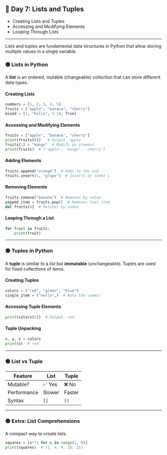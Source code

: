 ## 🔵 Day 7: Lists and Tuples
- Creating Lists and Tuples
- Accessing and Modifying Elements
- Looping Through Lists
***
Lists and tuples are fundamental data structures in Python that allow storing multiple values in a single variable.  

### 🟢 **Lists in Python**
A **list** is an ordered, mutable (changeable) collection that can store different data types.  

#### **Creating Lists**
```python
numbers = [1, 2, 3, 4, 5]
fruits = ["apple", "banana", "cherry"]
mixed = [1, "hello", 3.14, True]
```

#### **Accessing and Modifying Elements**
```python
fruits = ["apple", "banana", "cherry"]
print(fruits[0])   # Output: apple
fruits[1] = "mango"  # Modify an element
print(fruits)  # ['apple', 'mango', 'cherry']
```

#### **Adding Elements**
```python
fruits.append("orange")  # Adds to the end
fruits.insert(1, "grape")  # Inserts at index 1
```

#### **Removing Elements**
```python
fruits.remove("banana")  # Removes by value
popped_item = fruits.pop()  # Removes last item
del fruits[0]  # Deletes by index
```

#### **Looping Through a List**
```python
for fruit in fruits:
    print(fruit)
```

---

### 🟢 **Tuples in Python**
A **tuple** is similar to a list but **immutable** (unchangeable). Tuples are used for fixed collections of items.  

#### **Creating Tuples**
```python
colors = ("red", "green", "blue")
single_item = ("hello",)  # Note the comma!
```

#### **Accessing Tuple Elements**
```python
print(colors[0])  # Output: red
```

#### **Tuple Unpacking**
```python
x, y, z = colors
print(x)  # red
```

---

### 🟢 **List vs Tuple**
| Feature | List | Tuple |
|---------|------|-------|
| Mutable? | ✅ Yes | ❌ No |
| Performance | Slower | Faster |
| Syntax | `[]` | `()` |

---

### 🟢 **Extra: List Comprehensions**
A compact way to create lists.
```python
squares = [x**2 for x in range(1, 6)]
print(squares)  # [1, 4, 9, 16, 25]
```
